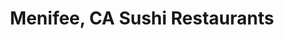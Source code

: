 ---
layout: city
title: Menifee, CA Sushi Restaurants
permalink: /california/menifee/
stateAbbr: CA
stateName: California
cityName: Menifee
---